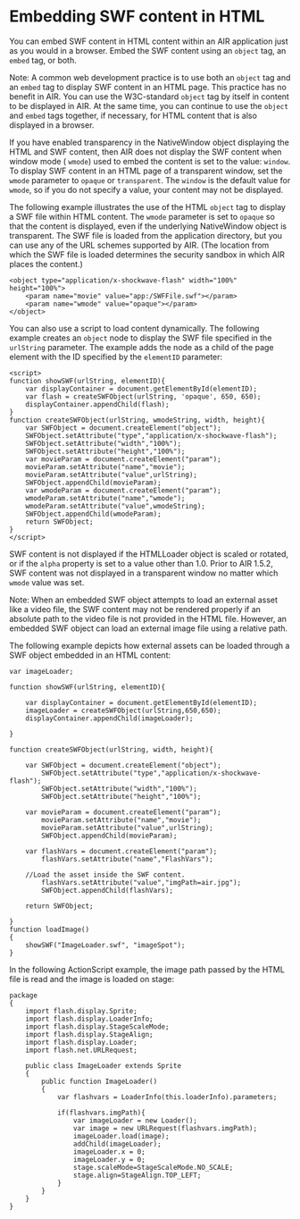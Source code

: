 # Embedding SWF content in HTML

You can embed SWF content in HTML content within an AIR application just as you
would in a browser. Embed the SWF content using an `object` tag, an `embed` tag,
or both.

Note: A common web development practice is to use both an `object` tag and an
`embed` tag to display SWF content in an HTML page. This practice has no benefit
in AIR. You can use the W3C-standard `object` tag by itself in content to be
displayed in AIR. At the same time, you can continue to use the `object` and
`embed` tags together, if necessary, for HTML content that is also displayed in
a browser.

If you have enabled transparency in the NativeWindow object displaying the HTML
and SWF content, then AIR does not display the SWF content when window mode (
`wmode`) used to embed the content is set to the value: `window`. To display SWF
content in an HTML page of a transparent window, set the `wmode` parameter to
`opaque` or `transparent`. The `window` is the default value for `wmode`, so if
you do not specify a value, your content may not be displayed.

The following example illustrates the use of the HTML `object` tag to display a
SWF file within HTML content. The `wmode` parameter is set to `opaque` so that
the content is displayed, even if the underlying NativeWindow object is
transparent. The SWF file is loaded from the application directory, but you can
use any of the URL schemes supported by AIR. (The location from which the SWF
file is loaded determines the security sandbox in which AIR places the content.)

```
<object type="application/x-shockwave-flash" width="100%" height="100%">
	<param name="movie" value="app:/SWFFile.swf"></param>
	<param name="wmode" value="opaque"></param>
</object>
```

You can also use a script to load content dynamically. The following example
creates an `object` node to display the SWF file specified in the `urlString`
parameter. The example adds the node as a child of the page element with the ID
specified by the `elementID` parameter:

```
<script>
function showSWF(urlString, elementID){
	var displayContainer = document.getElementById(elementID);
	var flash = createSWFObject(urlString, 'opaque', 650, 650);
	displayContainer.appendChild(flash);
}
function createSWFObject(urlString, wmodeString, width, height){
	var SWFObject = document.createElement("object");
	SWFObject.setAttribute("type","application/x-shockwave-flash");
	SWFObject.setAttribute("width","100%");
	SWFObject.setAttribute("height","100%");
	var movieParam = document.createElement("param");
	movieParam.setAttribute("name","movie");
	movieParam.setAttribute("value",urlString);
	SWFObject.appendChild(movieParam);
	var wmodeParam = document.createElement("param");
	wmodeParam.setAttribute("name","wmode");
	wmodeParam.setAttribute("value",wmodeString);
	SWFObject.appendChild(wmodeParam);
	return SWFObject;
}
</script>
```

SWF content is not displayed if the HTMLLoader object is scaled or rotated, or
if the `alpha` property is set to a value other than 1.0. Prior to AIR 1.5.2,
SWF content was not displayed in a transparent window no matter which `wmode`
value was set.

Note: When an embedded SWF object attempts to load an external asset like a
video file, the SWF content may not be rendered properly if an absolute path to
the video file is not provided in the HTML file. However, an embedded SWF object
can load an external image file using a relative path.

The following example depicts how external assets can be loaded through a SWF
object embedded in an HTML content:

```
var imageLoader;

function showSWF(urlString, elementID){
```

        var displayContainer = document.getElementById(elementID);
        imageLoader = createSWFObject(urlString,650,650);
        displayContainer.appendChild(imageLoader);
```
}

function createSWFObject(urlString, width, height){
```

        var SWFObject = document.createElement("object");
            SWFObject.setAttribute("type","application/x-shockwave-flash");
            SWFObject.setAttribute("width","100%");
            SWFObject.setAttribute("height","100%");

        var movieParam = document.createElement("param");
            movieParam.setAttribute("name","movie");
            movieParam.setAttribute("value",urlString);
            SWFObject.appendChild(movieParam);

        var flashVars = document.createElement("param");
            flashVars.setAttribute("name","FlashVars");

        //Load the asset inside the SWF content.
            flashVars.setAttribute("value","imgPath=air.jpg");
            SWFObject.appendChild(flashVars);

        return SWFObject;
```
}
function loadImage()
{
	showSWF("ImageLoader.swf", "imageSpot");
}
```

In the following ActionScript example, the image path passed by the HTML file is
read and the image is loaded on stage:

```
package
{
	import flash.display.Sprite;
	import flash.display.LoaderInfo;
	import flash.display.StageScaleMode;
	import flash.display.StageAlign;
	import flash.display.Loader;
	import flash.net.URLRequest;

	public class ImageLoader extends Sprite
	{
		public function ImageLoader()
		{
			var flashvars = LoaderInfo(this.loaderInfo).parameters;

			if(flashvars.imgPath){
				var imageLoader = new Loader();
				var image = new URLRequest(flashvars.imgPath);
				imageLoader.load(image);
				addChild(imageLoader);
				imageLoader.x = 0;
				imageLoader.y = 0;
				stage.scaleMode=StageScaleMode.NO_SCALE;
				stage.align=StageAlign.TOP_LEFT;
			}
		}
	}
}
```
